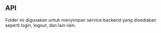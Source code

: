 ## API
Folder ini digunakan untuk menyimpan service backend yang disediakan seperti login, logout, dan lain-lain.
